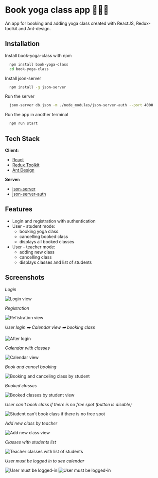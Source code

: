 # Book yoga class app 📅🧘‍♀️

An app for booking and adding yoga class created with ReactJS, Redux-toolkit and Ant-design.

## Installation

Install book-yoga-class with npm

```bash
  npm install book-yoga-class
  cd book-yoga-class
```

Install json-server

```bash
  npm install -g json-server
```

Run the server

```bash
  json-server db.json -m ./node_modules/json-server-auth --port 4000
```

Run the app in another terminal

```bash
  npm run start
```

## Tech Stack

**Client:**

- [React](https://reactjs.org/)
- [Redux Toolkit](https://redux-toolkit.js.org/)
- [Ant Design](https://ant.design/)

**Server:**

- [json-server](https://github.com/typicode/json-server)
- [json-server-auth](https://github.com/jeremyben/json-server-auth)

## Features

- Login and registration with authentication
- User - student mode:
  - booking yoga class
  - cancelling booked class
  - displays all booked classes
- User - teacher mode:
  - adding new class
  - cancelling class
  - displays classes and list of students

## Screenshots

*Login*

![Login view](img/Login-page.png)

*Registration*

![Refistration view](img/Registration-page.png)

*User login ➡️ Calendar view ➡️ booking class*

![After login](img/Login-to-calendar.gif)

*Calendar with classes*

![Calendar view](img/Calendar.png)

*Book and cancel booking*

![Booking and canceling class by student](img/Book-class-and-cancell.gif)

*Booked classes*

![Booked classes by student view](img/Student-classes.png)

*User can't book class if there is no free spot (button is disable)*

![Student can't book class if there is no free spot](img/Booked-class.png)

*Add new class by teacher*

![Add new class view](img/Add-new-class.png)

*Classes with students list*

![Teacher classes with list of students](img/List-of-students.gif)

*User must be logged in to see calendar*

![User must be logged-in](img/User-must-be-logged-in.gif)
![User must be logged-in](img/Warning.png)